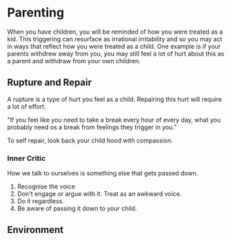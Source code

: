 # Parenting

When you have children, you will be reminded of how you were treated as a kid. This triggering can resurface as irrational irritability and so you may act in ways that reflect how you were treated as a child. One example is if your parents withdrew away from you, you may still feel a lot of hurt about this as a parent and withdraw from your own children.

## Rupture and Repair

A rupture is a type of hurt you feel as a child. Repairing this hurt will require a lot of effort.

"If you feel like you need to take a break every hour of every day, what you probably need os a break from feelings they trigger in you."

To self repair, look back your child hood with compassion.

### Inner Critic

How we talk to ourselves is something else that gets passed down.

1. Recognise the voice
2. Don't engage or argue with it. Treat as an awkward voice.
3. Do it regardless.
4. Be aware of passing it down to your child.

## Environment
